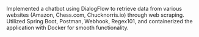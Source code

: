 Implemented a chatbot using DialogFlow to retrieve data from various websites (Amazon, Chess.com, Chucknorris.io) through web scraping. Utilized Spring Boot, Postman, Webhook, Regex101, and containerized the application with Docker for smooth functionality.
